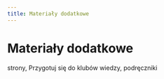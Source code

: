 ```yaml
---
title: Materiały dodatkowe
---
```

# Materiały dodatkowe

strony, Przygotuj się do klubów wiedzy, podręczniki
